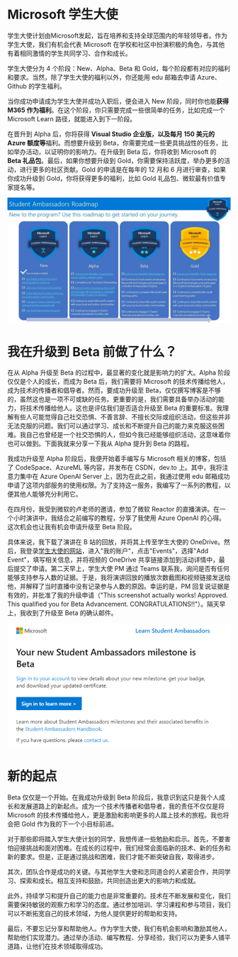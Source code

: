 # Microsoft 学生大使

学生大使计划由Microsoft发起，旨在培养和支持全球范围内的年轻领导者。作为学生大使，我们有机会代表 Microsoft 在学校和社区中扮演积极的角色，与其他有着相同激情的学生共同学习、合作和成长。

学生大使分为 4 个阶段：New、Alpha、Beta 和 Gold，每个阶段都有对应的福利和要求。当然，除了学生大使的福利以外，你还能用 edu 邮箱去申请 Azure、Github 的学生福利。

当你成功申请成为学生大使并成功入职后，便会进入 New 阶段，同时你也能**获得 M365 作为福利**。在这个阶段，你只需要完成一些很简单的任务，比如完成一个 Microsoft Learn 路径，就能进入到下一阶段。

在晋升到 Alpha 后，你将获得 **Visual Studio 企业版，以及每月 150 美元的 Azure 额度等**福利。而想要升级到 Beta，你需要完成一些更具挑战性的任务，比如举办活动，以证明你的影响力。在升级到 Beta 后，你将收到 Microsoft 的 **Beta 礼品包**。最后，如果你想要升级到 Gold，你需要保持活跃度，举办更多的活动，进行更多的社区贡献。Gold 的申请是在每年的 12 月和 6 月进行审查，如果你成功升级到 Gold，你将获得更多的福利，比如 Gold 礼品包、微软最有价值专家提名等。

![Alt text](https://raw.githubusercontent.com/JamboChen/Jambo-blog/master/img/student_ambassadors/alpha_to_beta/2.png)

# 我在升级到 Beta 前做了什么？

在从 Alpha 升级至 Beta 的过程中，最显著的变化就是影响力的扩大。Alpha 阶段仅仅是个人的成长，而成为 Beta 后，我们需要将 Microsoft 的技术传播给他人，成为技术的传播者和倡导者。然而，要成功升级至 Beta，仅仅撰写博客是不够的，虽然这也是一项不可或缺的任务。更重要的是，我们需要具备举办活动的能力，将技术传播给他人。这也是评估我们是否适合升级至 Beta 的重要标准。我理解有些人可能觉得自己社交恐惧、不善言辞、不擅长交际或组织活动，但这些并非无法克服的问题。我们可以通过学习、成长和不断提升自己的能力来克服这些困难。我自己也曾经是一个社交恐惧的人，但如今我已经能够组织活动，这意味着你也可以做到。下面我就来分享一下我从 Alpha 提升到 Beta 的路程。

我成功升级至 Alpha 阶段后，我便开始着手编写与 Microsoft 相关的博客，包括了 CodeSpace、AzureML 等内容，并发布在 CSDN，dev.to 上。其中，我将注意力集中在 Azure OpenAI Server 上，因为在此之前，我通过使用 edu 邮箱成功申请了这项内部服务的使用权限。为了支持这一服务，我编写了一系列的教程，以便其他人能够充分利用它。

在四月份，我受到微软的卢老师的邀请，参加了微软 Reactor 的直播演讲。在一个小时演讲中，我结合之前编写的教程，分享了我使用 Azure OpenAI 的心得。这次机会也让我有机会申请升级至 Beta 阶段。

具体来说，我下载了演讲在 B 站的回放，并将其上传至学生大使的 OneDrive。然后，我登录[学生大使的网站](https://studentambassadors.microsoft.com/)，进入"我的账户"，点击"Events"，选择"Add Event"，填写相关信息，并将视频的 OneDrive 共享链接添加到活动详情中，最后提交了申请。第二天早上，学生大使 PM 通过 Teams 联系我，询问是否有任何能够支持参与人数的证据。于是，我将演讲回放的播放次数截图和视频链接发送给他，并解释了当时直播中没有记录参与人数的原因。幸运的是，PM 回复说证据是有效的，并批准了我的升级申请（"This screenshot actually works! Approved. This qualified you for Beta Advancement. CONGRATULATIONS!!"）。隔天早上，我收到了升级至 Beta 的确认邮件。

![Alt text](https://raw.githubusercontent.com/JamboChen/Jambo-blog/master/img/student_ambassadors/alpha_to_beta/1.png)

# 新的起点

Beta 仅仅是一个开始。在我成功升级到 Beta 阶段后，我意识到这只是我个人成长和发展道路上的新起点。成为一个技术传播者和倡导者，我的责任不仅仅是将 Microsoft 的技术传播给他人，更是激励和影响更多的人踏上技术的旅程。我也将会把 Gold 作为我的下一个小目标前进。

对于那些即将踏入学生大使计划的同学，我想传递一些勉励和启示。首先，不要害怕迎接挑战和面对困难。在成长的过程中，我们经常会面临新的技术、新的任务和新的要求。但是，正是通过挑战和困难，我们才能不断突破自我，取得进步。

其次，团队合作是成功的关键。与其他学生大使和志同道合的人紧密合作，共同学习、探索和成长。相互支持和鼓励，共同创造出更大的影响力和成就。

此外，持续学习和提升自己的能力也是非常重要的。技术在不断发展和变化，我们需要保持敏锐的观察力和学习的态度。通过参加培训、学习课程和参与项目，我们可以不断拓宽自己的技术领域，为他人提供更好的帮助和支持。

最后，不要忘记分享和帮助他人。作为学生大使，我们有机会影响和激励其他人，帮助他们实现潜力。通过举办活动、编写教程、分享经验，我们可以为更多人铺平道路，让他们在技术领域取得成功。